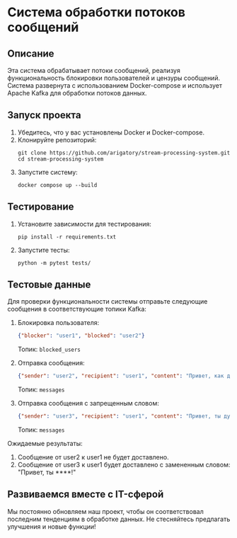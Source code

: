 

# Система обработки потоков сообщений

## Описание

Эта система обрабатывает потоки сообщений, реализуя функциональность блокировки пользователей и цензуры сообщений. Система развернута с использованием Docker-compose и использует Apache Kafka для обработки потоков данных.

## Запуск проекта

1. Убедитесь, что у вас установлены Docker и Docker-compose.
2. Клонируйте репозиторий:
   ```
   git clone https://github.com/arigatory/stream-processing-system.git
   cd stream-processing-system
   ```
3. Запустите систему:
   ```
   docker compose up --build
   ```

## Тестирование

1. Установите зависимости для тестирования:
   ```
   pip install -r requirements.txt
   ```
2. Запустите тесты:
   ```
   python -m pytest tests/
   ```

## Тестовые данные

Для проверки функциональности системы отправьте следующие сообщения в соответствующие топики Kafka:

1. Блокировка пользователя:
   ```json
   {"blocker": "user1", "blocked": "user2"}
   ```
   Топик: `blocked_users`

2. Отправка сообщения:
   ```json
   {"sender": "user2", "recipient": "user1", "content": "Привет, как дела?"}
   ```
   Топик: `messages`

3. Отправка сообщения с запрещенным словом:
   ```json
   {"sender": "user3", "recipient": "user1", "content": "Привет, ты дурак!"}
   ```
   Топик: `messages`

Ожидаемые результаты:
1. Сообщение от user2 к user1 не будет доставлено.
2. Сообщение от user3 к user1 будет доставлено с замененным словом: "Привет, ты ****!"

## Развиваемся вместе с IT-сферой

Мы постоянно обновляем наш проект, чтобы он соответствовал последним тенденциям в обработке данных. Не стесняйтесь предлагать улучшения и новые функции!

